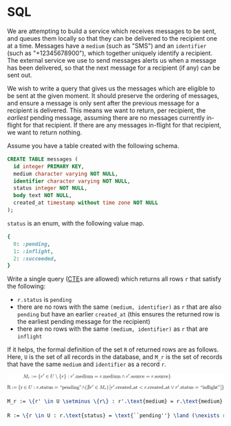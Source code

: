 # SQL

We are attempting to build a service which receives messages to be sent, and queues them locally so that they can be delivered to the recipient one at a time. Messages have a `medium` (such as "SMS") and an `identifier` (such as "+12345678900"), which together uniquely identify a recipient. The external service we use to send messages alerts us when a message has been delivered, so that the next message for a recipient (if any) can be sent out.

We wish to write a query that gives us the messages which are eligible to be sent at the given moment. It should preserve the ordering of messages, and ensure a message is only sent after the previous message for a recipient is delivered. This means we want to return, per recipient, the _earliest_ pending message, assuming there are no messages currently in-flight for that recipient. If there are any messages in-flight for that recipient, we want to return nothing.

Assume you have a table created with the following schema.

```sql
CREATE TABLE messages (
  id integer PRIMARY KEY,
  medium character varying NOT NULL,
  identifier character varying NOT NULL,
  status integer NOT NULL,
  body text NOT NULL,
  created_at timestamp without time zone NOT NULL
);
```

`status` is an enum, with the following value map.

```ruby
{
  0: :pending,
  1: :inflight,
  2: :succeeded,
}
```

Write a single query ([CTE](https://www.postgresql.org/docs/9.1/static/queries-with.html)s are allowed) which returns all rows `r` that satisfy the following:

- `r.status` is `pending`
- there are no rows with the same `(medium, identifier)` as `r` that are also `pending` but have an earlier `created_at` (this ensures the returned row is the earliest pending message for the recipient)
- there are no rows with the same `(medium, identifier)` as `r` that are `inflight`

If it helps, the formal definition of the set `R` of returned rows are as follows. Here, `U` is the set of all records in the database, and `M_r` is the set of records that have the same `medium` and `identifier` as a record `r`.

![formal definition of R](images/sql.png)


```tex
M_r := \{r' \in U \setminus \{r\} : r'.\text{medium} = r.\text{medium} \land r'.\text{source} = r.\text{source}\}

R := \{r \in U : r.\text{status} = \text{``pending''} \land (\nexists r' \in M_r)\left[r'.\text{created\_at} < r.\text{created\_at} \lor r'.\text{status} = \text{``inflight''}\right]\}
```
